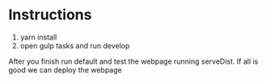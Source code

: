 # Instructions

1. yarn install
2. open gulp tasks and run develop

After you finish run default and test the webpage running serveDist. 
If all is good we can deploy the webpage
